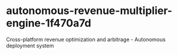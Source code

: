 # autonomous-revenue-multiplier-engine-1f470a7d
Cross-platform revenue optimization and arbitrage - Autonomous deployment system
